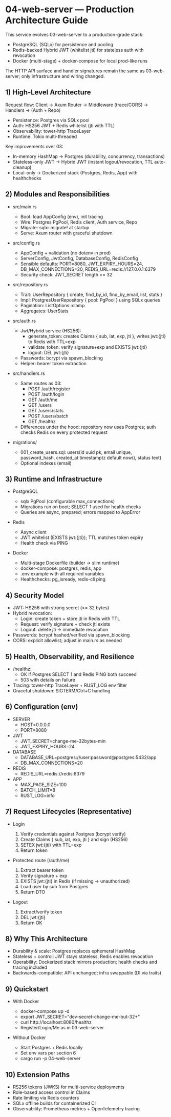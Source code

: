 # 04-web-server — Production Architecture Guide

This service evolves 03-web-server to a production-grade stack:
- PostgreSQL (SQLx) for persistence and pooling
- Redis-backed Hybrid JWT (whitelist jti) for stateless auth with revocation
- Docker (multi-stage) + docker-compose for local prod-like runs

The HTTP API surface and handler signatures remain the same as 03-web-server; only infrastructure and wiring changed.

## 1) High-Level Architecture

Request flow:
Client → Axum Router → Middleware (trace/CORS) → Handlers → (Auth + Repo)
- Persistence: Postgres via SQLx pool
- Auth: HS256 JWT + Redis whitelist (jti with TTL)
- Observability: tower-http TraceLayer
- Runtime: Tokio multi-threaded

Key improvements over 03:
- In-memory HashMap → Postgres (durability, concurrency, transactions)
- Stateless-only JWT → Hybrid JWT (instant logout/revocation, TTL auto-cleanup)
- Local-only → Dockerized stack (Postgres, Redis, App) with healthchecks

## 2) Modules and Responsibilities

- src/main.rs
  - Boot: load AppConfig (env), init tracing
  - Wire: Postgres PgPool, Redis client, Auth service, Repo
  - Migrate: sqlx::migrate! at startup
  - Serve: Axum router with graceful shutdown

- src/config.rs
  - AppConfig + validation (no dotenv in prod)
  - ServerConfig, JwtConfig, DatabaseConfig, RedisConfig
  - Sensible defaults: PORT=8080, JWT_EXPIRY_HOURS=24, DB_MAX_CONNECTIONS=20, REDIS_URL=redis://127.0.0.1:6379
  - Security check: JWT_SECRET length >= 32

- src/repository.rs
  - Trait: UserRepository { create, find_by_id, find_by_email, list, stats }
  - Impl: PostgresUserRepository { pool: PgPool } using SQLx queries
  - Pagination: ListOptions::clamp
  - Aggregates: UserStats

- src/auth.rs
  - Jwt/Hybrid service (HS256):
    - generate_token: creates Claims { sub, iat, exp, jti }, writes jwt:{jti} to Redis with TTL=exp
    - validate_token: verify signature+exp and EXISTS jwt:{jti}
    - logout: DEL jwt:{jti}
  - Passwords: bcrypt via spawn_blocking
  - Helper: bearer token extraction

- src/handlers.rs
  - Same routes as 03:
    - POST /auth/register
    - POST /auth/login
    - GET  /auth/me
    - GET  /users
    - GET  /users/stats
    - POST /users/batch
    - GET  /healthz
  - Differences under the hood: repository now uses Postgres; auth checks Redis on every protected request

- migrations/
  - 001_create_users.sql: users(id uuid pk, email unique, password_hash, created_at timestamptz default now(), status text)
  - Optional indexes (email)

## 3) Runtime and Infrastructure

- PostgreSQL
  - sqlx PgPool (configurable max_connections)
  - Migrations run on boot; SELECT 1 used for health checks
  - Queries are async, prepared; errors mapped to AppError

- Redis
  - Async client
  - JWT whitelist (EXISTS jwt:{jti}); TTL matches token expiry
  - Health check via PING

- Docker
  - Multi-stage Dockerfile (builder → slim runtime)
  - docker-compose: postgres, redis, app
  - .env.example with all required variables
  - Healthchecks: pg_isready, redis-cli ping

## 4) Security Model

- JWT: HS256 with strong secret (>= 32 bytes)
- Hybrid revocation:
  - Login: create token + store jti in Redis with TTL
  - Request: verify signature + check jti exists
  - Logout: delete jti → immediate revocation
- Passwords: bcrypt hashed/verified via spawn_blocking
- CORS: explicit allowlist; adjust in main.rs as needed

## 5) Health, Observability, and Resilience

- /healthz:
  - OK if Postgres SELECT 1 and Redis PING both succeed
  - 503 with details on failure
- Tracing: tower-http TraceLayer + RUST_LOG env filter
- Graceful shutdown: SIGTERM/Ctrl+C handling

## 6) Configuration (env)

- SERVER
  - HOST=0.0.0.0
  - PORT=8080
- JWT
  - JWT_SECRET=change-me-32bytes-min
  - JWT_EXPIRY_HOURS=24
- DATABASE
  - DATABASE_URL=postgres://user:password@postgres:5432/app
  - DB_MAX_CONNECTIONS=20
- REDIS
  - REDIS_URL=redis://redis:6379
- APP
  - MAX_PAGE_SIZE=100
  - BATCH_LIMIT=8
  - RUST_LOG=info

## 7) Request Lifecycles (Representative)

- Login
  1. Verify credentials against Postgres (bcrypt verify)
  2. Create Claims { sub, iat, exp, jti } and sign (HS256)
  3. SETEX jwt:{jti} with TTL=exp
  4. Return token

- Protected route (/auth/me)
  1. Extract bearer token
  2. Verify signature + exp
  3. EXISTS jwt:{jti} in Redis (if missing → unauthorized)
  4. Load user by sub from Postgres
  5. Return DTO

- Logout
  1. Extract/verify token
  2. DEL jwt:{jti}
  3. Return OK

## 8) Why This Architecture

- Durability & scale: Postgres replaces ephemeral HashMap
- Stateless + control: JWT stays stateless, Redis enables revocation
- Operability: Dockerized stack mirrors production; health checks and tracing included
- Backwards-compatible: API unchanged; infra swappable (DI via traits)

## 9) Quickstart

- With Docker
  - docker-compose up -d
  - export JWT_SECRET="dev-secret-change-me-but-32+"
  - curl http://localhost:8080/healthz
  - Register/Login/Me as in 03-web-server

- Without Docker
  - Start Postgres + Redis locally
  - Set env vars per section 6
  - cargo run -p 04-web-server

## 10) Extension Paths

- RS256 tokens (JWKS) for multi-service deployments
- Role-based access control in Claims
- Rate limiting via Redis counters
- SQLx offline builds for containerized CI
- Observability: Prometheus metrics + OpenTelemetry tracing
